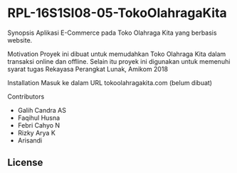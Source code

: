 # RPL-16S1SI08-05-TokoOlahragaKita
Synopsis
Aplikasi E-Commerce pada Toko Olahraga Kita yang berbasis website.

Motivation
Proyek ini dibuat untuk memudahkan Toko Olahraga Kita dalam transaksi online dan offline.
Selain itu proyek ini digunakan untuk memenuhi syarat tugas Rekayasa Perangkat Lunak, Amikom 2018

Installation
Masuk ke dalam URL tokoolahragakita.com (belum dibuat)

Contributors
- Galih Candra AS
- Faqihul Husna
- Febri Cahyo N
- Rizky Arya K
- Arisandi

License
-
